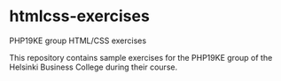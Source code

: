 # htmlcss-exercises
PHP19KE group HTML/CSS exercises

This repository contains sample exercises for the PHP19KE group of the Helsinki Business College during their course. 
